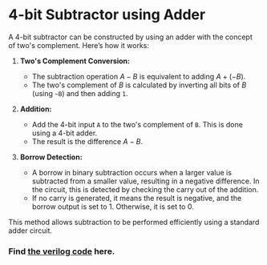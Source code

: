 # 4-bit Subtractor using Adder

A 4-bit subtractor can be constructed by using an adder with the concept of two's complement. Here’s how it works:

1. **Two's Complement Conversion:**
   - The subtraction operation $A - B$ is equivalent to adding $A + (-B)$.
   - The two's complement of $B$ is calculated by inverting all bits of $B$ (using `~B`) and then adding `1`.

2. **Addition:**
   - Add the 4-bit input `A` to the two's complement of `B`. This is done using a 4-bit adder.
   - The result is the difference $A - B$.

3. **Borrow Detection:**
   - A borrow in binary subtraction occurs when a larger value is subtracted from a smaller value, resulting in a negative difference. In the circuit, this is detected by checking the carry out of the addition.
   - If no carry is generated, it means the result is negative, and the borrow output is set to 1. Otherwise, it is set to 0.

This method allows subtraction to be performed efficiently using a standard adder circuit.

### Find [the verilog code](sub.v) here.

